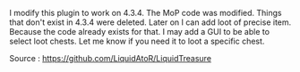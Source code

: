 I modify this plugin to work on 4.3.4. The MoP code was modified. Things that don't exist in 4.3.4 were deleted.
Later on I can add loot of precise item. Because the code already exists for that.
I may add a GUI to be able to select loot chests.
Let me know if you need it to loot a specific chest.

Source : https://github.com/LiquidAtoR/LiquidTreasure